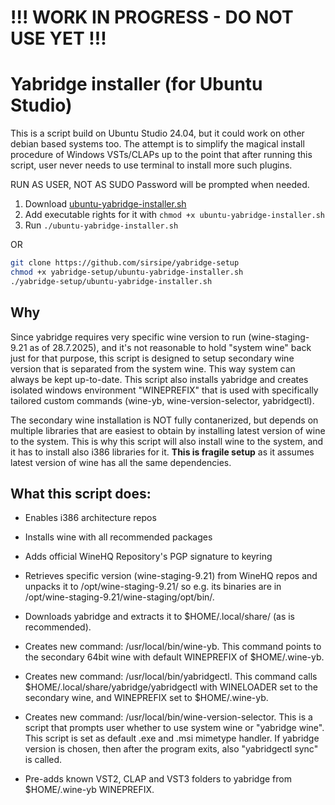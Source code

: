 # !!! WORK IN PROGRESS - DO NOT USE YET !!!

# Yabridge installer (for Ubuntu Studio)
This is a script build on Ubuntu Studio 24.04, but it could work on other debian based systems too. The attempt is to simplify the magical install procedure of Windows VSTs/CLAPs up to the point that after running this script, user never needs to use terminal to install more such plugins.

RUN AS USER, NOT AS SUDO
Password will be prompted when needed.

1. Download [ubuntu-yabridge-installer.sh](ubuntu-yabridge-installer.sh)
2. Add executable rights for it with `chmod +x ubuntu-yabridge-installer.sh`
3. Run `./ubuntu-yabridge-installer.sh`

OR
```bash
git clone https://github.com/sirsipe/yabridge-setup
chmod +x yabridge-setup/ubuntu-yabridge-installer.sh
./yabridge-setup/ubuntu-yabridge-installer.sh
```


## Why
Since yabridge requires very specific wine version to run (wine-staging-9.21 as of 28.7.2025), and it's not reasonable to hold "system wine" back just for that purpose, this script is designed to setup secondary wine version that is separated from the system wine. This way system can always be kept up-to-date. This script also installs yabridge and creates isolated windows environment "WINEPREFIX" that is used with specifically tailored custom commands (wine-yb, wine-version-selector, yabridgectl).

The secondary wine installation is NOT fully contanerized, but depends on multiple libraries that are easiest to obtain by installing latest version of wine to the system. This is why this script will also install wine to the system, and it has to install also i386 libraries for it. **This is fragile setup** as it assumes latest version of wine has all the same dependencies.

## What this script does:
- Enables i386 architecture repos
- Installs wine with all recommended packages
- Adds official WineHQ Repository's PGP signature to keyring

- Retrieves specific version (wine-staging-9.21) from WineHQ repos and unpacks it to /opt/wine-staging-9.21/ so e.g. its binaries are in /opt/wine-staging-9.21/wine-staging/opt/bin/.

- Downloads yabridge and extracts it to $HOME/.local/share/ (as is recommended). 

- Creates new command: /usr/local/bin/wine-yb. This command points to the secondary 64bit wine with default WINEPREFIX of $HOME/.wine-yb.

- Creates new command: /usr/local/bin/yabridgectl. This command calls $HOME/.local/share/yabridge/yabridgectl with WINELOADER set to the secondary wine, and WINEPREFIX set to $HOME/.wine-yb.

- Creates new command: /usr/local/bin/wine-version-selector. This is a script that prompts user whether to use system wine or "yabridge wine". This script is set as default .exe and .msi mimetype handler. If yabridge version is chosen, then after the program exits, also "yabridgectl sync" is called. 

- Pre-adds known VST2, CLAP and VST3 folders to yabridge from $HOME/.wine-yb WINEPREFIX.

